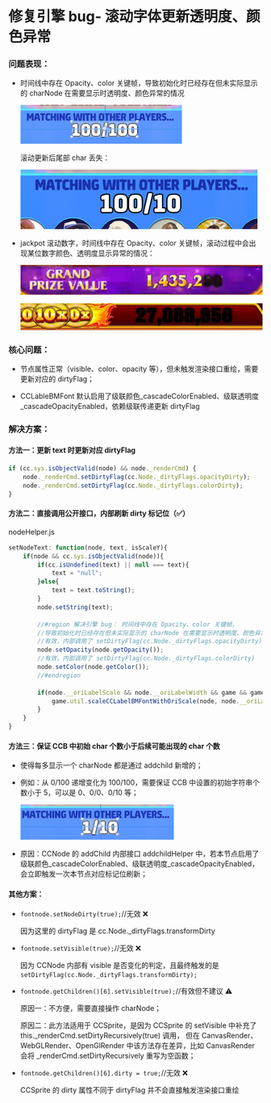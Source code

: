 # 修复引擎 bug- 滚动字体更新透明度、颜色异常

### 问题表现：

- 时间线中存在 Opacity、color 关键帧，导致初始化时已经存在但未实际显示的 charNode 在需要显示时透明度、颜色异常的情况

  ![image](/assets/1758174599857_d9fd302f.png)​

  滚动更新后尾部 char 丢失：

  ![image](/assets/1758174599857_aed5d153.png)

- jackpot 滚动数字，时间线中存在 Opacity、color 关键帧，滚动过程中会出现某位数字颜色、透明度显示异常的情况：

  ![image](/assets/1758174599857_569aa9bc.png)​

  ![image](/assets/1758174599858_cacb48ab.png)​

### 核心问题：

- 节点属性正常（visible、color、opacity 等），但未触发渲染接口重绘，需要更新对应的 dirtyFlag；

- CCLableBMFont 默认启用了级联颜色_cascadeColorEnabled、级联透明度_cascadeOpacityEnabled，依赖级联传递更新 dirtyFlag

### 解决方案：

#### 方法一：更新 text 时更新对应 dirtyFlag

```javascript
if (cc.sys.isObjectValid(node) && node._renderCmd) {
    node._renderCmd.setDirtyFlag(cc.Node._dirtyFlags.opacityDirty);
    node._renderCmd.setDirtyFlag(cc.Node._dirtyFlags.colorDirty);
}
```

#### <span data-type="text" style="background-color: var(--b3-card-success-background);">方法二：直接调用公开接口，内部刷新 dirty 标记位</span>（✅）

nodeHelper.js

```javascript
setNodeText: function(node, text, isScaleY){
    if(node && cc.sys.isObjectValid(node)){
        if(cc.isUndefined(text) || null === text){
            text = "null";
        }else{
            text = text.toString();
        }
        node.setString(text);

        //#region 解决引擎 bug： 时间线中存在 Opacity、color 关键帧，
        //导致初始化时已经存在但未实际显示的 charNode 在需要显示时透明度、颜色异常的情况
        //有效，内部调用了 setDirtyFlag(cc.Node._dirtyFlags.opacityDirty)
        node.setOpacity(node.getOpacity());
        //有效，内部调用了 setDirtyFlag(cc.Node._dirtyFlags.colorDirty)
        node.setColor(node.getColor());
        //#endregion

        if(node.__oriLabelScale && node.__oriLabelWidth && game && game.util){
            game.util.scaleCCLabelBMFontWithOriScale(node, node.__oriLabelWidth, node.__oriLabelScale, isScaleY?node.__oriLabelScaleY:undefined);
        }
    }
}
```

#### 方法三：保证 CCB 中初始 char 个数小于后续可能出现的 char 个数

- 使得每多显示一个 charNode 都是通过 addchild 新增的；

- 例如：从 0/100 递增变化为 100/100，需要保证 CCB 中设置的初始字符串个数小于 5，可以是 0、0/0、0/10 等；

  ![image](/assets/1758174599859_0c0b070d.png)

- 原因：CCNode 的 addChild 内部接口 addchildHelper 中，若本节点启用了级联颜色_cascadeColorEnabled、级联透明度_cascadeOpacityEnabled，会立即触发一次本节点对应标记位刷新；

#### 其他方案：

- ​`fontnode.setNodeDirty(true);`//无效 ❌

  因为这里的 dirtyFlag 是 cc.Node._dirtyFlags.transformDirty

- ​`fontnode.setVisible(true);`//无效 ❌

  因为 CCNode 内部有 visible 是否变化的判定，且最终触发的是 `setDirtyFlag(cc.Node._dirtyFlags.transformDirty);`​

- ​`fontnode.getChildren()[6].setVisible(true);`//有效但不建议 ⚠️

  原因一：不方便，需要直接操作 charNode；

  原因二：此方法适用于 CCSprite，是因为 CCSprite 的 setVisible 中补充了 this._renderCmd.setDirtyRecursively(true) 调用，
  但在 CanvasRender、WebGLRender、OpenGlRender 中该方法存在差异，比如 CanvasRender 会将 _renderCmd.setDirtyRecursively 重写为空函数；

- ​`fontnode.getChildren()[6].dirty = true;`//无效 ❌

  CCSprite 的 dirty 属性不同于 dirtyFlag 并不会直接触发渲染接口重绘

‍
